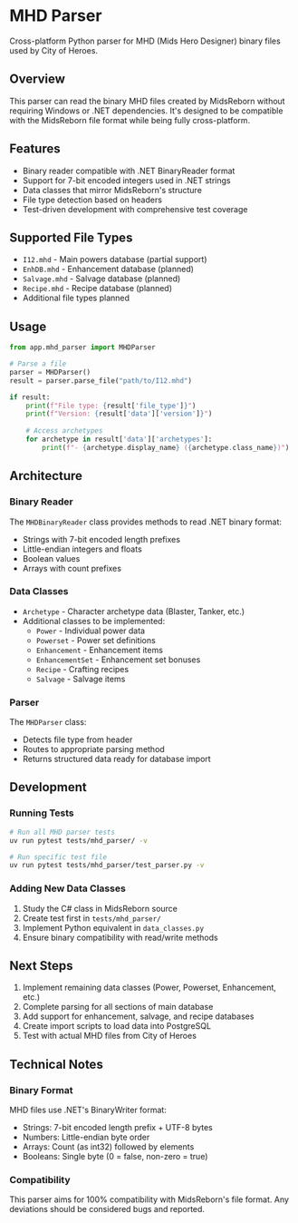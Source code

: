 # MHD Parser

Cross-platform Python parser for MHD (Mids Hero Designer) binary files used by City of Heroes.

## Overview

This parser can read the binary MHD files created by MidsReborn without requiring Windows or .NET dependencies. It's designed to be compatible with the MidsReborn file format while being fully cross-platform.

## Features

- Binary reader compatible with .NET BinaryReader format
- Support for 7-bit encoded integers used in .NET strings
- Data classes that mirror MidsReborn's structure
- File type detection based on headers
- Test-driven development with comprehensive test coverage

## Supported File Types

- `I12.mhd` - Main powers database (partial support)
- `EnhDB.mhd` - Enhancement database (planned)
- `Salvage.mhd` - Salvage database (planned)
- `Recipe.mhd` - Recipe database (planned)
- Additional file types planned

## Usage

```python
from app.mhd_parser import MHDParser

# Parse a file
parser = MHDParser()
result = parser.parse_file("path/to/I12.mhd")

if result:
    print(f"File type: {result['file_type']}")
    print(f"Version: {result['data']['version']}")
    
    # Access archetypes
    for archetype in result['data']['archetypes']:
        print(f"- {archetype.display_name} ({archetype.class_name})")
```

## Architecture

### Binary Reader

The `MHDBinaryReader` class provides methods to read .NET binary format:
- Strings with 7-bit encoded length prefixes
- Little-endian integers and floats
- Boolean values
- Arrays with count prefixes

### Data Classes

- `Archetype` - Character archetype data (Blaster, Tanker, etc.)
- Additional classes to be implemented:
  - `Power` - Individual power data
  - `Powerset` - Power set definitions
  - `Enhancement` - Enhancement items
  - `EnhancementSet` - Enhancement set bonuses
  - `Recipe` - Crafting recipes
  - `Salvage` - Salvage items

### Parser

The `MHDParser` class:
- Detects file type from header
- Routes to appropriate parsing method
- Returns structured data ready for database import

## Development

### Running Tests

```bash
# Run all MHD parser tests
uv run pytest tests/mhd_parser/ -v

# Run specific test file
uv run pytest tests/mhd_parser/test_parser.py -v
```

### Adding New Data Classes

1. Study the C# class in MidsReborn source
2. Create test first in `tests/mhd_parser/`
3. Implement Python equivalent in `data_classes.py`
4. Ensure binary compatibility with read/write methods

## Next Steps

1. Implement remaining data classes (Power, Powerset, Enhancement, etc.)
2. Complete parsing for all sections of main database
3. Add support for enhancement, salvage, and recipe databases
4. Create import scripts to load data into PostgreSQL
5. Test with actual MHD files from City of Heroes

## Technical Notes

### Binary Format

MHD files use .NET's BinaryWriter format:
- Strings: 7-bit encoded length prefix + UTF-8 bytes
- Numbers: Little-endian byte order
- Arrays: Count (as int32) followed by elements
- Booleans: Single byte (0 = false, non-zero = true)

### Compatibility

This parser aims for 100% compatibility with MidsReborn's file format. Any deviations should be considered bugs and reported.
